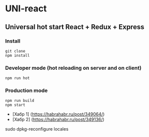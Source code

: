 # UNI-react

## Universal hot start React + Redux + Express

### Install

```
git clone
npm install
```

### Developer mode (hot reloading on server and on client)

```
npm run hot
```

### Production mode

```
npm run build
npm start
```

- [Хабр 1] (https://habrahabr.ru/post/349064/)
- [Хабр 2] (https://habrahabr.ru/post/349136/)


sudo dpkg-reconfigure locales
